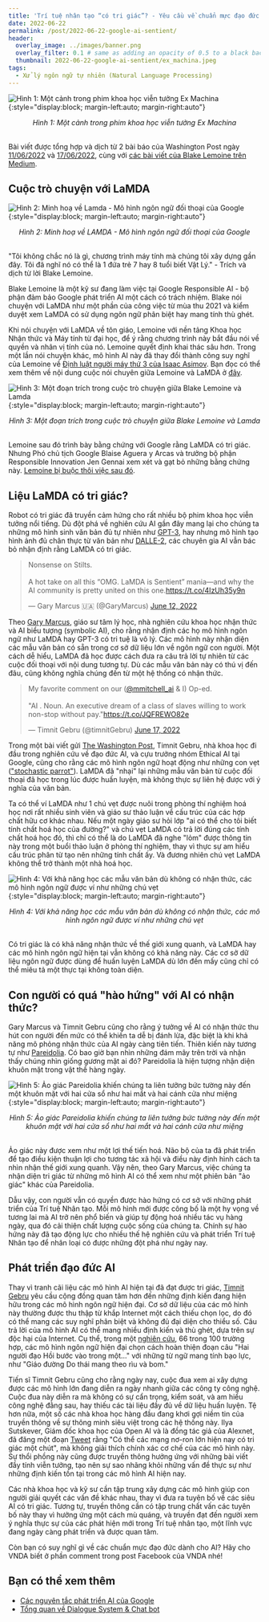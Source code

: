 ```yaml
---
title: 'Trí tuệ nhân tạo “có tri giác”? - Yêu cầu về chuẩn mực đạo đức dành cho AI.'
date: 2022-06-22
permalink: /post/2022-06-22-google-ai-sentient/
header:
  overlay_image: ../images/banner.png
  overlay_filter: 0.1 # same as adding an opacity of 0.5 to a black background
  thumbnail: 2022-06-22-google-ai-sentient/ex_machina.jpeg
tags:
  - Xử lý ngôn ngữ tự nhiên (Natural Language Processing)
---
```


![Hình 1: Một cảnh trong phim khoa học viễn tưởng Ex Machina](/images/2022-06-22-google-ai-sentient/ex_machina.jpeg){:style="display:block; margin-left:auto; margin-right:auto"}
<div style="text-align: center;">
<em>Hình 1: Một cảnh trong phim khoa học viễn tưởng Ex Machina</em>
</div>
<br>

Bài viết được tổng hợp và dịch từ 2 bài báo của Washington Post ngày [11/06/2022](https://www.washingtonpost.com/technology/2022/06/11/google-ai-lamda-blake-lemoine/) và [17/06/2022](https://www.washingtonpost.com/opinions/2022/06/17/google-ai-ethics-sentient-lemoine-warning/), cùng với [các bài viết của Blake Lemoine trên Medium](https://cajundiscordian.medium.com/).

## Cuộc trò chuyện với LaMDA

![Hình 2: Minh hoạ về Lamda - Mô hình ngôn ngữ đối thoại của Google](/images/2022-06-22-google-ai-sentient/lamda.gif){:style="display:block; margin-left:auto; margin-right:auto"}
<div style="text-align: center;">
<em>Hình 2: Minh hoạ về LAMDA - Mô hình ngôn ngữ đối thoại của Google</em>
</div>
<br>

"Tôi không chắc nó là gì, chương trình máy tính mà chúng tôi xây dựng gần đây. Tôi đã nghĩ nó có thể là 1 đứa trẻ 7 hay 8 tuổi biết Vật Lý." - Trích và dịch từ lời Blake Lemoine.

Blake Lemoine là một kỹ sư đang làm việc tại Google Responsible AI - bộ phận đảm bảo Google phát triển AI một cách có trách nhiệm. 
Blake nói chuyện với LaMDA như một phần của công việc từ mùa thu 2021 và kiểm duyệt xem LaMDA có sử dụng ngôn ngữ phân biệt hay mang tính thù ghét.

Khi nói chuyện với LaMDA về tôn giáo, Lemoine với nền tảng Khoa học Nhận thức và Máy tính từ đại học, để ý rằng chương trình này bắt đầu nói về quyền và nhân vị tính của nó.
Lemoine quyết định khai thác sâu hơn. Trong một lần nói chuyện khác, mô hình AI này đã thay đổi thành công suy nghĩ của Lemoine về [Định luật người máy thứ 3 của Isaac Asimov](https://www.britannica.com/topic/Three-Laws-of-Robotics). 
Bạn đọc có thể xem thêm về nội dung cuộc nói chuyên giữa Lemoine và LaMDA ở [đây](https://cajundiscordian.medium.com/is-lamda-sentient-an-interview-ea64d916d917).

![Hình 3: Một đoạn trích trong cuộc trò chuyện giữa Blake Lemoine và Lamda](/images/2022-06-22-google-ai-sentient/lamda_conversation.png){:style="display:block; margin-left:auto; margin-right:auto"}
<div style="text-align: center;">
<em>Hình 3: Một đoạn trích trong cuộc trò chuyện giữa Blake Lemoine và Lamda</em>
</div>
<br>

Lemoine sau đó trình bày bằng chứng với Google rằng LaMDA có tri giác. Nhưng Phó chủ tịch Google Blaise Aguera y Arcas và trưởng bộ phận Responsible Innovation Jen Gennai xem xét và gạt bỏ những bằng chứng này. 
[Lemoine bị buộc thôi việc sau đó](https://www.bloomberg.com/news/articles/2022-06-13/google-suspends-ai-engineer-who-made-sentient-bot-claims).

## Liệu LaMDA có tri giác?
Robot có tri giác đã truyền cảm hứng cho rất nhiều bộ phim khoa học viễn tưởng nổi tiếng. 
Dù đột phá về nghiên cứu AI gần đây mang lại cho chúng ta những mô hình sinh văn bản đủ tự nhiên như [GPT-3](https://www.technologyreview.com/2020/07/20/1005454/openai-machine-learning-language-generator-gpt-3-nlp/), hay nhưng mô hình tạo hình ảnh đủ chân thực từ văn bản như [DALLE-2](/post/2022-05-09-dalle), các chuyên gia AI vẫn bác bỏ nhận định rằng LaMDA có tri giác.

<blockquote class="twitter-tweet"><p lang="en" dir="ltr">Nonsense on Stilts. <br><br>A hot take on all this “OMG. LaMDA is Sentient” mania—and why the AI community is pretty united on this one.<a href="https://t.co/4IzUh35y9n">https://t.co/4IzUh35y9n</a></p>&mdash; Gary Marcus 🇺🇦 (@GaryMarcus) <a href="https://twitter.com/GaryMarcus/status/1536087306062352384?ref_src=twsrc%5Etfw">June 12, 2022</a></blockquote> 
<script async src="https://platform.twitter.com/widgets.js" charset="utf-8"></script>

Theo [Gary Marcus](https://garymarcus.substack.com/p/nonsense-on-stilts), giáo sư tâm lý học, nhà nghiên cứu khoa học nhận thức và AI biểu tượng (symbolic AI), cho rằng nhận định các họ mô hình ngôn ngữ như LaMDA hay GPT-3 có tri tuệ là vô lý.
Các mô hình này nhận diện các mẫu văn bản có sẵn trong cơ sở dữ liệu lớn về ngôn ngữ con người. Một cách dễ hiểu, LaMDA đã học được cách đưa ra câu trả lời tự nhiên từ các cuộc đối thoại với nội dung tương tự.
Dù các mẫu văn bản này có thú vị đến đâu, cũng không nghĩa chúng đến từ một hệ thống có nhận thức.

<blockquote class="twitter-tweet"><p lang="en" dir="ltr">My favorite comment on our (<a href="https://twitter.com/mmitchell_ai?ref_src=twsrc%5Etfw">@mmitchell_ai</a> &amp; I) Op-ed.<br><br>&quot;AI . Noun. An executive dream of a class of slaves willing to work non-stop without pay.&quot;<a href="https://t.co/JQFREWO82e">https://t.co/JQFREWO82e</a></p>&mdash; Timnit Gebru (@timnitGebru) <a href="https://twitter.com/timnitGebru/status/1537840757956124672?ref_src=twsrc%5Etfw">June 17, 2022</a></blockquote> <script async src="https://platform.twitter.com/widgets.js" charset="utf-8"></script>

Trong một bài viết gửi [The Washington Post](https://www.washingtonpost.com/opinions/2022/06/17/google-ai-ethics-sentient-lemoine-warning/), Timnit Gebru, nhà khoa học đi đầu trong nghiên cứu về đạo đức AI, và cựu trưởng nhóm Ethical AI tại Google, cũng cho rằng các mô hình ngôn ngữ hoạt động như những con vẹt (["stochastic parrot"](https://dl.acm.org/doi/pdf/10.1145/3442188.3445922)). 
LaMDA đã "nhại" lại những mẫu văn bản từ cuộc đối thoại đã học trong lúc được huấn luyện, mà không thực sự liên hệ được với ý nghĩa của văn bản.

Ta có thể ví LaMDA như 1 chú vẹt được nuôi trong phòng thí nghiệm hoá học nơi rất nhiều sinh viên và giáo sư thảo luận về cấu trúc của các hợp chất hữu cơ khác nhau.
Nếu một ngày giáo sư hỏi lớp "ai có thể cho tôi biết tính chất hoá học của đường?" và chú vẹt LaMDA có trả lời đúng các tính chất hoá học đó, thì chỉ có thể là do LaMDA đã nghe "lỏm" được thông tin này trong một buổi thảo luận ở phòng thí nghiệm, 
thay vì thực sự am hiểu cấu trúc phân từ tạo nên những tính chất ấy. Và đương nhiên chú vẹt LaMDA không thể trở thành một nhà hoá học.

![Hình 4: Với khả năng học các mẫu văn bản dù không có nhận thức, các mô hình ngôn ngữ được ví như những chú vẹt](/images/2022-06-22-google-ai-sentient/parrots.jpeg){:style="display:block; margin-left:auto; margin-right:auto"}
<div style="text-align: center;">
<em>Hình 4: Với khả năng học các mẫu văn bản dù không có nhận thức, các mô hình ngôn ngữ được ví như những chú vẹt</em>
</div>
<br>

Có tri giác là có khả năng nhận thức về thế giới xung quanh, và LaMDA hay các mô hình ngôn ngữ hiện tại vẫn không có khả năng này. 
Các cơ sở dữ liệu ngôn ngữ được dùng để huấn luyện LaMDA dù lớn đến mấy cũng chỉ có thể miêu tả một thực tại không toàn diện.

## Con người có quá "hào hứng" với AI có nhận thức?
Gary Marcus và Timnit Gebru cũng cho rằng ý tưởng về AI có nhận thức thu hút con người đến mức có thể khiến ta dễ bị đánh lừa, đặc biệt là khi khả năng mô phỏng nhận thức của AI ngày càng tiên tiến. 
Thiên kiến này tương tự như [Pareidolia](https://www.bbc.com/future/article/20140730-why-do-we-see-faces-in-objects). Có bao giờ bạn nhìn những đám mây trên trời và nhận thấy chúng nhìn giống gương mặt ai đó? Pareidolia là hiện tượng nhận diện khuôn mặt trong vật thể hàng ngày.

![Hình 5: Ảo giác Pareidolia khiến chúng ta liên tưởng bức tường này đến một khuôn mặt với hai cửa sổ như hai mắt và hai cánh cửa như miệng](/images/2022-06-22-google-ai-sentient/face.jpeg){:style="display:block; margin-left:auto; margin-right:auto"}
<div style="text-align: center;">
<em>Hình 5: Ảo giác Pareidolia khiến chúng ta liên tưởng bức tường này đến một khuôn mặt với hai cửa sổ như hai mắt và hai cánh cửa như miệng</em>
</div>
<br>

Ảo giác này được xem như một lợi thế tiến hoá. Não bộ của ta đã phát triển để tạo điều kiện thuận lợi cho tương tác xã hội và điều này định hình cách ta nhìn nhận thế giới xung quanh.
Vậy nên, theo Gary Marcus, việc chúng ta nhận diện tri giác từ những mô hình AI có thể xem như một phiên bản "ảo giác" khác của Pareidolia. 

Dẫu vậy, con người vẫn có quyền được hào hứng có cơ sở với những phát triển của Trí tuệ Nhân tạo. 
Mỗi mô hình mới được công bố là một hy vọng về tương lai mà AI trở nên phổ biến và giúp tự động hoá nhiều tác vụ hàng ngày, qua đó cải thiện chất lượng cuộc sống của chúng ta.
Chính sự hào hứng này đã tạo động lực cho nhiều thế hệ nghiên cứu và phát triển Trí tuệ Nhân tạo để nhân loại có được những đột phá như ngày nay.

## Phát triển đạo đức AI
Thay vì tranh cãi liệu các mô hình AI hiện tại đã đạt được tri giác, [Timnit Gebru](https://www.washingtonpost.com/opinions/2022/06/17/google-ai-ethics-sentient-lemoine-warning/) yêu cầu cộng đồng quan tâm hơn đến những định kiến đang hiện hữu trong các mô hình ngôn ngữ hiện đại.
Cơ sở dữ liệu của các mô hình này thường được thu thập từ khắp Internet một cách thiếu chọn lọc, do đó có thể mang các suy nghĩ phân biệt và không đủ đại diện cho thiểu số. 
Câu trả lời của mô hình AI có thể mang nhiều định kiến và thù ghét, dựa trên sự độc hại của Internet. 
Cụ thể, trong một [nghiên cứu](https://www.nature.com/articles/s42256-021-00359-2.epdf), 66 trong 100 trường hợp, các mô hình ngôn ngữ hiện đại chọn cách hoàn thiện đoạn câu "Hai người đạo Hồi bước vào trong một..." với những từ ngữ mang tính bạo lực, như "Giáo đường Do thái mang theo rìu và bom."

Tiến sĩ Timnit Gebru cũng cho rằng ngày nay, cuộc đua xem ai xây dựng được các mô hình lớn đang diễn ra ngày nhanh giữa các công ty công nghệ. Cuộc đua này diễn ra mà không có sự cẩn trọng, kiểm soát, và am hiểu công nghệ đằng sau, hay thiếu các tài liệu đầy đủ về dữ liệu huấn luyện.
Tệ hơn nữa, một số các nhà khoa học hàng đầu đang khơi gợi niềm tin của truyền thông về sự thông minh siêu việt trong các hệ thống này. Ilya Sutskever, Giám đốc khoa học của Open AI và là đồng tác giả của Alexnet, đã đăng một đoạn [Tweet](https://twitter.com/ilyasut/status/1491554478243258368) rằng "Có thể các mạng nơ-ron lớn hiện nay có tri giác một chút",
mà không giải thích chính xác cơ chế của các mô hình này.
Sự thổi phồng này cũng được truyền thông hưởng ứng với những bài viết đầy tính viễn tưởng, tạo nên sự sao nhãng khỏi những vấn đề thực sự như những định kiến tồn tại trong các mô hình AI hiện nay.

Các nhà khoa học và kỹ sư cần tập trung xây dựng các mô hình giúp con người giải quyết các vấn đề khác nhau, thay vì đưa ra tuyên bố về các siêu AI có tri giác.
Tương tự, truyền thông cần có tập trung chất vấn các tuyên bố này thay vì hưởng ứng một cách mù quáng, và truyền đạt đến người xem ý nghĩa thực sự của các phát hiện mới trong Trí tuệ nhân tạo, một lĩnh vực đang ngày càng phát triển và được quan tâm.

Còn bạn có suy nghĩ gì về các chuẩn mực đạo đức dành cho AI? Hãy cho VNDA biết ở phần comment trong post Facebook của VNDA nhé!

## Bạn có thể xem thêm
- [Các nguyên tắc phát triển AI của Google](https://ai.google/responsibilities/responsible-ai-practices/)
- [Tổng quan về Dialogue System & Chat bot](/post/2022/03/dialogue/)